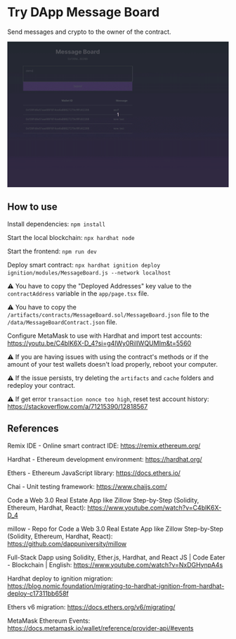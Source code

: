 # Try DApp Message Board

Send messages and crypto to the owner of the contract.

![demo](./demo.gif)

## How to use

Install dependencies: `npm install`

Start the local blockchain: `npx hardhat node`

Start the frontend: `npm run dev`

Deploy smart contract: `npx hardhat ignition deploy ignition/modules/MessageBoard.js --network localhost`

⚠️ You have to copy the "Deployed Addresses" key value to the `contractAddress` variable in the `app/page.tsx` file.

⚠️ You have to copy the `/artifacts/contracts/MessageBoard.sol/MessageBoard.json` file to the `/data/MessageBoardContract.json` file.

Configure MetaMask to use with Hardhat and import test accounts: https://youtu.be/C4blK6X-D_4?si=g4IWy0RiIlWQUMIm&t=5560

⚠️ If you are having issues with using the contract's methods or if the amount of your test wallets doesn't load properly, reboot your computer.

⚠️ If the issue persists, try deleting the `artifacts` and `cache` folders and redeploy your contract.

⚠️ If get error `transaction nonce too high`, reset test account history: https://stackoverflow.com/a/71215390/12818567

## References

Remix IDE - Online smart contract IDE: https://remix.ethereum.org/

Hardhat - Ethereum development environment: https://hardhat.org/

Ethers - Ethereum JavaScript library: https://docs.ethers.io/

Chai - Unit testing framework: https://www.chaijs.com/

Code a Web 3.0 Real Estate App like Zillow Step-by-Step (Solidity, Ethereum, Hardhat, React): https://www.youtube.com/watch?v=C4blK6X-D_4

millow - Repo for Code a Web 3.0 Real Estate App like Zillow Step-by-Step (Solidity, Ethereum, Hardhat, React): https://github.com/dappuniversity/millow

Full-Stack Dapp using Solidity, Ether.js, Hardhat, and React JS | Code Eater - Blockchain | English: https://www.youtube.com/watch?v=NxDGHynpA4s

Hardhat deploy to ignition migration: https://blog.nomic.foundation/migrating-to-hardhat-ignition-from-hardhat-deploy-c17311bb658f

Ethers v6 migration: https://docs.ethers.org/v6/migrating/

MetaMask Ethereum Events: https://docs.metamask.io/wallet/reference/provider-api/#events

